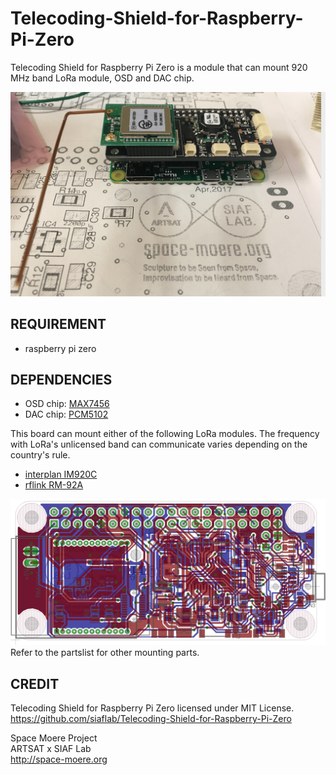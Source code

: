# Telecoding-Shield-for-Raspberry-Pi-Zero
Telecoding Shield for Raspberry Pi Zero is a module that can mount 920 MHz band LoRa module, OSD and DAC chip.

<img src="https://github.com/siaflab/Telecoding-Shield-for-Raspberry-Pi-Zero/blob/master/brd_img.png" alt="brd_img" width="640" title="brd_img">

## REQUIREMENT
- raspberry pi zero

## DEPENDENCIES
- OSD chip: [MAX7456](https://datasheets.maximintegrated.com/en/ds/MAX7456.pdf)
- DAC chip: [PCM5102](http://masterandrey.com/files/pcm5102.pdf)

This board can mount either of the following LoRa modules.
The frequency with LoRa's unlicensed band can communicate varies depending on the country's rule.
- [interplan IM920C](http://www.interplan.co.jp)
- [rflink RM-92A](http://www.rflink.co.jp/)

<img src="https://github.com/siaflab/Telecoding-Shield-for-Raspberry-Pi-Zero/blob/master/Telecoding-Shield_img_brd.png" alt="Telecoding-Shield_img_brd" width="640" title="Telecoding-Shield_img_brd">
Refer to the partslist for other mounting parts.

## CREDIT
Telecoding Shield for Raspberry Pi Zero licensed under MIT License.  
https://github.com/siaflab/Telecoding-Shield-for-Raspberry-Pi-Zero

Space Moere Project  
ARTSAT x SIAF Lab  
http://space-moere.org

